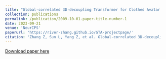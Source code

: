 ```yaml
---
title: "Global-correlated 3D-decoupling Transformer for Clothed Avatar Reconstruction"
collection: publications
permalink: /publication/2009-10-01-paper-title-number-1
date: 2023-09-21
venue: 'NeurIPS'
paperurl: 'https://river-zhang.github.io/GTA-projectpage/'
citation: 'Zhang Z, Sun L, Yang Z, et al. Global-correlated 3D-decoupling Transformer for Clothed Avatar Reconstruction[J]. arXiv preprint arXiv:2309.13524, 2023.'
---
```



[Download paper here](https://arxiv.org/pdf/2309.13524.pdf)

